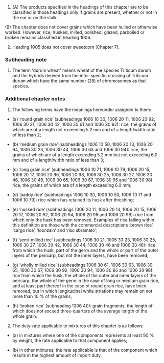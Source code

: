 1. (A) The products specified in the headings of this chapter are to be classified in those headings only if grains are present, whether or not in the ear or on the stalk.

 (B) The chapter does not cover grains which have been hulled or otherwise worked. However, rice, husked, milled, polished, glazed, parboiled or broken remains classified in heading 1006.

2. Heading 1005 does not cover sweetcorn (Chapter 7).

### Subheading note

1. The term 'durum wheat' means wheat of the species Triticum durum and the hybrids derived from the inter-specific crossing of Triticum durum which have the same number (28) of chromosomes as that species.

### Additional chapter notes

1. The following terms have the meanings hereunder assigned to them:

 - (a) ‘round grain rice’ (subheadings 1006 10 30, 1006 20 11, 1006 20 92, 1006 30 21, 1006 30 42, 1006 30 61 and 1006 30 92): rice, the grains of which are of a length not exceeding 5.2 mm and of a length/width ratio of less than 2;

 - (b) ‘medium grain rice’ (subheadings 1006 10 50, 1006 20 13, 1006 20 94, 1006 30 23, 1006 30 44, 1006 30 63 and 1006 30 94): rice, the grains of which are of a length exceeding 5.2 mm but not exceeding 6.0 mm and of a length/width ratio of less than 3;

 - (c) ‘long grain rice’ (subheadings 1006 10 71, 1006 10 79, 1006 20 15, 1006 20 17, 1006 20 96, 1006 20 98, 1006 30 25, 1006 30 27, 1006 30 46, 1006 30 48, 1006 30 65, 1006 30 67, 1006 30 96 and 1006 30 98): rice, the grains of which are of a length exceeding 6.0 mm;

 - (d) ‘paddy rice’ (subheadings 1006 10 30, 1006 10 50, 1006 10 71 and 1006 10 79): rice which has retained its husk after threshing;

 - (e) ‘husked rice’ (subheadings 1006 20 11, 1006 20 13, 1006 20 15, 1006 20 17, 1006 20 92, 1006 20 94, 1006 20 96 and 1006 20 98): rice from which only the husk has been removed. Examples of rice falling within this definition are those with the commercial descriptions ‘brown rice’, ‘cargo rice’, ‘loonzain’ and ‘riso sbramato’;

 - (f) ‘semi-milled rice’ (subheadings 1006 30 21, 1006 30 23, 1006 30 25, 1006 30 27, 1006 30 42, 1006 30 44, 1006 30 46 and 1006 30 48): rice from which the husk, part of the germ and the whole or part of the outer layers of the pericarp, but not the inner layers, have been removed;

 - (g) ‘wholly milled rice’ (subheadings 1006 30 61, 1006 30 63, 1006 30 65, 1006 30 67, 1006 30 92, 1006 30 94, 1006 30 96 and 1006 30 98): rice from which the husk, the whole of the outer and inner layers of the pericarp, the whole of the germ in the case of long or medium grain rice, and at least part thereof in the case of round grain rice, have been removed, but in which longitudinal white striations may remain on not more than 10 % of the grains;

 - (h) ‘broken rice’ (subheading 1006 40): grain fragments, the length of which does not exceed three-quarters of the average length of the whole grain.

2. The duty-rate applicable to mixtures of this chapter is as follows:

 - (a) in mixtures where one of the components represents at least 90 % by weight, the rate applicable to that component applies;
 
 - (b) in other mixtures, the rate applicable is that of the component which results in the highest amount of import duty.